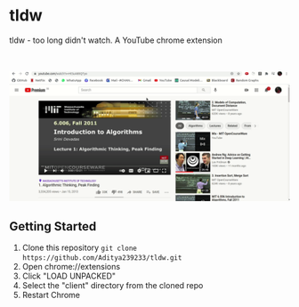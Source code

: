 # tldw

tldw - too long didn't watch. A YouTube chrome extension

<br><br>
![](./assets/example.gif)

## Getting Started

1. Clone this repository `git clone https://github.com/Aditya239233/tldw.git`
2. Open chrome://extensions
3. Click "LOAD UNPACKED"
4. Select the "client" directory from the cloned repo
5. Restart Chrome
